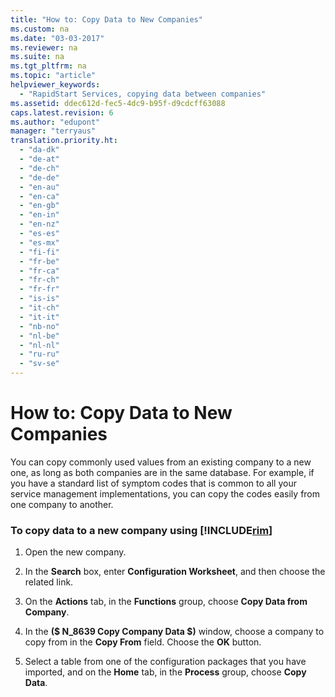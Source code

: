 ```yaml
---
title: "How to: Copy Data to New Companies"
ms.custom: na
ms.date: "03-03-2017"
ms.reviewer: na
ms.suite: na
ms.tgt_pltfrm: na
ms.topic: "article"
helpviewer_keywords: 
  - "RapidStart Services, copying data between companies"
ms.assetid: ddec612d-fec5-4dc9-b95f-d9cdcff63088
caps.latest.revision: 6
ms.author: "edupont"
manager: "terryaus"
translation.priority.ht: 
  - "da-dk"
  - "de-at"
  - "de-ch"
  - "de-de"
  - "en-au"
  - "en-ca"
  - "en-gb"
  - "en-in"
  - "en-nz"
  - "es-es"
  - "es-mx"
  - "fi-fi"
  - "fr-be"
  - "fr-ca"
  - "fr-ch"
  - "fr-fr"
  - "is-is"
  - "it-ch"
  - "it-it"
  - "nb-no"
  - "nl-be"
  - "nl-nl"
  - "ru-ru"
  - "sv-se"
---
```

# How to: Copy Data to New Companies
You can copy commonly used values from an existing company to a new one, as long as both companies are in the same database. For example, if you have a standard list of symptom codes that is common to all your service management implementations, you can copy the codes easily from one company to another.  
  
### To copy data to a new company using [!INCLUDE[rim](../Roles/includes/rim_md.md)]  
  
1.  Open the new company.  
  
2.  In the **Search** box, enter **Configuration Worksheet**, and then choose the related link.  
  
3.  On the **Actions** tab, in the **Functions** group, choose **Copy Data from Company**.  
  
4.  In the **\($ N\_8639 Copy Company Data $\)** window, choose a company to copy from in the **Copy From** field. Choose the **OK** button.  
  
5.  Select a table from one of the configuration packages that you have imported, and on the **Home** tab, in the **Process** group, choose **Copy Data**.